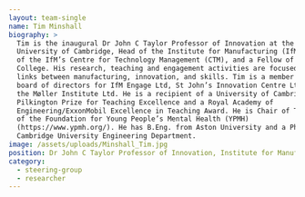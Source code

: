 ```yaml
---
layout: team-single
name: Tim Minshall
biography: >
  Tim is the inaugural Dr John C Taylor Professor of Innovation at the
  University of Cambridge, Head of the Institute for Manufacturing (IfM), Head
  of the IfM’s Centre for Technology Management (CTM), and a Fellow of Churchill
  College. His research, teaching and engagement activities are focused on the
  links between manufacturing, innovation, and skills. Tim is a member of the
  board of directors for IfM Engage Ltd, St John’s Innovation Centre Ltd, and
  the Møller Institute Ltd. He is a recipient of a University of Cambridge
  Pilkington Prize for Teaching Excellence and a Royal Academy of
  Engineering/ExxonMobil Excellence in Teaching Award. He is Chair of Trustees
  of the Foundation for Young People’s Mental Health (YPMH)
  (https://www.ypmh.org/). He has B.Eng. from Aston University and a PhD from
  Cambridge University Engineering Department.
image: /assets/uploads/Minshall_Tim.jpg
position: Dr John C Taylor Professor of Innovation, Institute for Manufacturing
category:
  - steering-group
  - researcher
---
```

